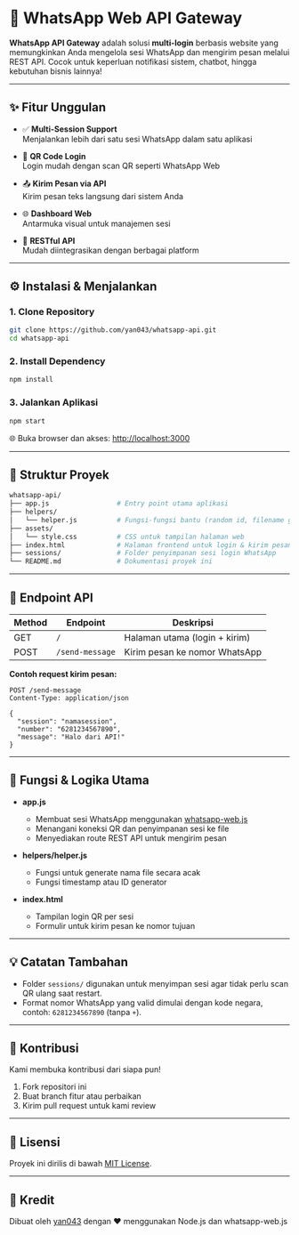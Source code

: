 # 📱 WhatsApp Web API Gateway

**WhatsApp API Gateway** adalah solusi **multi-login** berbasis website yang memungkinkan Anda mengelola sesi WhatsApp dan mengirim pesan melalui REST API. Cocok untuk keperluan notifikasi sistem, chatbot, hingga kebutuhan bisnis lainnya!

---

## ✨ Fitur Unggulan

- ✅ **Multi-Session Support**  
  Menjalankan lebih dari satu sesi WhatsApp dalam satu aplikasi

- 📱 **QR Code Login**  
  Login mudah dengan scan QR seperti WhatsApp Web

- 📤 **Kirim Pesan via API**  
  Kirim pesan teks langsung dari sistem Anda

- 🌐 **Dashboard Web**  
  Antarmuka visual untuk manajemen sesi

- 🔌 **RESTful API**  
  Mudah diintegrasikan dengan berbagai platform

---

## ⚙️ Instalasi & Menjalankan

### 1. Clone Repository

```bash
git clone https://github.com/yan043/whatsapp-api.git
cd whatsapp-api
```

### 2. Install Dependency

```bash
npm install
```

### 3. Jalankan Aplikasi

```bash
npm start
```

🌐 Buka browser dan akses: [http://localhost:3000](http://localhost:3000)

---

## 🧠 Struktur Proyek

```bash
whatsapp-api/
├── app.js                 # Entry point utama aplikasi
├── helpers/
│   └── helper.js          # Fungsi-fungsi bantu (random id, filename generator)
├── assets/
│   └── style.css          # CSS untuk tampilan halaman web
├── index.html             # Halaman frontend untuk login & kirim pesan
├── sessions/              # Folder penyimpanan sesi login WhatsApp
└── README.md              # Dokumentasi proyek ini
```

---

## 🔌 Endpoint API

| Method | Endpoint            | Deskripsi                        |
|--------|---------------------|----------------------------------|
| GET    | `/`                 | Halaman utama (login + kirim)    |
| POST   | `/send-message`     | Kirim pesan ke nomor WhatsApp    |

**Contoh request kirim pesan:**

```http
POST /send-message
Content-Type: application/json

{
  "session": "namasession",
  "number": "6281234567890",
  "message": "Halo dari API!"
}
```

---

## 🧪 Fungsi & Logika Utama

- **app.js**
  - Membuat sesi WhatsApp menggunakan [whatsapp-web.js](https://github.com/pedroslopez/whatsapp-web.js)
  - Menangani koneksi QR dan penyimpanan sesi ke file
  - Menyediakan route REST API untuk mengirim pesan

- **helpers/helper.js**
  - Fungsi untuk generate nama file secara acak
  - Fungsi timestamp atau ID generator

- **index.html**
  - Tampilan login QR per sesi
  - Formulir untuk kirim pesan ke nomor tujuan

---

## 💡 Catatan Tambahan

- Folder `sessions/` digunakan untuk menyimpan sesi agar tidak perlu scan QR ulang saat restart.
- Format nomor WhatsApp yang valid dimulai dengan kode negara, contoh: `6281234567890` (tanpa `+`).

---

## 🙌 Kontribusi

Kami membuka kontribusi dari siapa pun!

1. Fork repositori ini
2. Buat branch fitur atau perbaikan
3. Kirim pull request untuk kami review

---

## 📄 Lisensi

Proyek ini dirilis di bawah [MIT License](LICENSE).

---

## 🤝 Kredit

Dibuat oleh [yan043](https://github.com/yan043) dengan ❤️ menggunakan Node.js dan whatsapp-web.js
